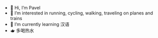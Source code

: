 - 👋 Hi, I’m Pavel
- 👀 I’m interested in running, cycling, walking, traveling on planes and trains
- 🌱 I’m currently learning 汉语
- 🫖 多喝热水

 

<!---
RapidCodeLab/RapidCodeLab is a ✨ special ✨ repository because its `README.md` (this file) appears on your GitHub profile.
You can click the Preview link to take a look at your changes.
--->
